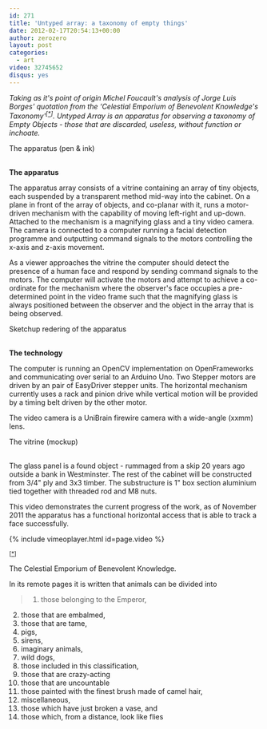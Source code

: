 ```yaml
---
id: 271
title: 'Untyped array: a taxonomy of empty things'
date: 2012-02-17T20:54:13+00:00
author: zerozero
layout: post
categories:
  - art
video: 32745652
disqus: yes
---
```

_Taking as it's point of origin Michel Foucault's analysis of Jorge Luis Borges' quotation from the &#8216;Celestial Emporium of Benevolent Knowledge's Taxonomy'<sup>[<a name="id394062" href="#ftn.id394062">*</a>]</sup>. Untyped Array is an apparatus for observing a taxonomy of Empty Objects - those that are discarded, useless, without function or inchoate._


<div class="img_row">
	<img class="col three" src="{{ site.baseurl }}/images/uploads/apparatus-drawing.jpg" alt="" title="untyped array"/>
</div>
<div class="col three caption">
	The apparatus (pen & ink)
</div>
<br/>

**The apparatus**

The apparatus array consists of a vitrine containing an array of tiny objects, each suspended by a transparent method mid-way into the cabinet. On a plane in front of the array of objects, and co-planar with it, runs a motor-driven mechanism with the capability of moving left-right and up-down. Attached to the mechanism is a magnifying glass and a tiny video camera. The camera is connected to a computer running a facial detection programme and outputting command signals to the motors controlling the x-axis and z-axis movement.

As a viewer approaches the vitrine the computer should detect the presence of a human face and respond by sending command signals to the motors. The computer will activate the motors and attempt to achieve a co-ordinate for the mechanism where the observer's face occupies a pre-determined point in the video frame such that the magnifying glass is always positioned between the observer and the object in the array that is being observed.

<div class="img_row">
	<img class="col two left" src="{{ site.baseurl }}/images/uploads/vitrine_skp.jpg" alt="" title="vitrine sketchup render"/>
</div>
<div class="col two left caption">
	Sketchup redering of the apparatus
</div>
<br/>

**The technology**

The computer is running an OpenCV implementation on OpenFrameworks and communicating over serial to an Arduino Uno. Two Stepper motors are driven by an pair of EasyDriver stepper units. The horizontal mechanism currently uses a rack and pinion drive while vertical motion will be provided by a timing belt driven by the other motor.

The video camera is a UniBrain firewire camera with a wide-angle (xxmm) lens.

<div class="img_row">
	<img class="col three" src="{{ site.baseurl }}/images/uploads/vitrine_mockup.jpg" alt="" title="The vitrine (mockup)"/>
</div>
<div class="col three caption">
	The vitrine (mockup)
</div>
<br/>

The glass panel is a found object - rummaged from a skip 20 years ago outside a bank in Westminster. The rest of the cabinet will be constructed from 3/4" ply and 3x3 timber. The substructure is 1" box section aluminium tied together with threaded rod and M8 nuts.

This video demonstrates the current progress of the work, as of November 2011 the apparatus has a functional horizontal access that is able to track a face successfully.


{% include vimeoplayer.html id=page.video %}
  <br/>

  
<sup>[<a name="ftn.id394062" href="#id394062">*</a>]</sup>
  
The Celestial Emporium of Benevolent Knowledge.

In its remote pages it is written that animals can be divided into

>  1. those belonging to the Emperor,
  2. those that are embalmed,
  3. those that are tame,
  4. pigs,
  5. sirens,
  6. imaginary animals,
  7. wild dogs,
  8. those included in this classification,
  9. those that are crazy-acting
 10. those that are uncountable
 11. those painted with the finest brush made of camel hair,
 12. miscellaneous,
 13. those which have just broken a vase, and
 14. those which, from a distance, look like flies

